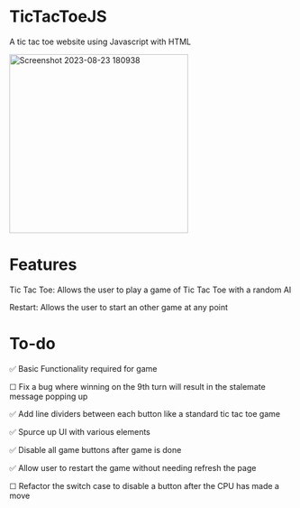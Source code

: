 # TicTacToeJS
A tic tac toe website using Javascript with HTML

<img width="317" alt="Screenshot 2023-08-23 180938" src="https://github.com/JorgeAgue/TicTacToeJS/assets/98124296/dc940c74-45f1-48ac-a727-7a02aa1127d2">

# Features
Tic Tac Toe: Allows the user to play a game of Tic Tac Toe with a random AI

Restart: Allows the user to start an other game at any point

# To-do
✅ Basic Functionality required for game

☐ Fix a bug where winning on the 9th turn will result in the stalemate message popping up

✅ Add line dividers between each button like a standard tic tac toe game

✅ Spurce up UI with various elements

✅ Disable all game buttons after game is done

✅ Allow user to restart the game without needing refresh the page

☐ Refactor the switch case to disable a button after the CPU has made a move
